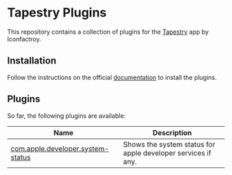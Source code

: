 # Tapestry Plugins

This repository contains a collection of plugins for the [Tapestry](https://www.kickstarter.com/projects/iconfactory/project-tapestry) app by Iconfactroy.

## Installation

Follow the instructions on the official [documentation](https://github.com/theiconfactory/tapestry) to install the plugins.

## Plugins

So far, the following plugins are available:

| Name                                                                      | Description                                                  |
| ------------------------------------------------------------------------- | ------------------------------------------------------------ |
| [com.apple.developer.system-status](./com.apple.developer.system-status/) | Shows the system status for apple developer services if any. |
